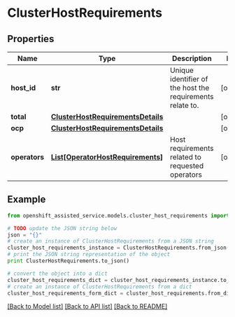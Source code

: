 # ClusterHostRequirements


## Properties
Name | Type | Description | Notes
------------ | ------------- | ------------- | -------------
**host_id** | **str** | Unique identifier of the host the requirements relate to. | [optional] 
**total** | [**ClusterHostRequirementsDetails**](ClusterHostRequirementsDetails.md) |  | [optional] 
**ocp** | [**ClusterHostRequirementsDetails**](ClusterHostRequirementsDetails.md) |  | [optional] 
**operators** | [**List[OperatorHostRequirements]**](OperatorHostRequirements.md) | Host requirements related to requested operators | [optional] 

## Example

```python
from openshift_assisted_service.models.cluster_host_requirements import ClusterHostRequirements

# TODO update the JSON string below
json = "{}"
# create an instance of ClusterHostRequirements from a JSON string
cluster_host_requirements_instance = ClusterHostRequirements.from_json(json)
# print the JSON string representation of the object
print ClusterHostRequirements.to_json()

# convert the object into a dict
cluster_host_requirements_dict = cluster_host_requirements_instance.to_dict()
# create an instance of ClusterHostRequirements from a dict
cluster_host_requirements_form_dict = cluster_host_requirements.from_dict(cluster_host_requirements_dict)
```
[[Back to Model list]](../README.md#documentation-for-models) [[Back to API list]](../README.md#documentation-for-api-endpoints) [[Back to README]](../README.md)


